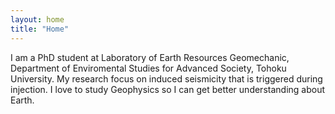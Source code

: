 ```yaml
---
layout: home
title: "Home"
---
```


I am a PhD student at Laboratory of Earth Resources Geomechanic, Department of Enviromental Studies for Advanced Society, Tohoku University. My research focus on induced seismicity that is triggered during injection.
I love to study Geophysics so I can get better understanding about Earth.
